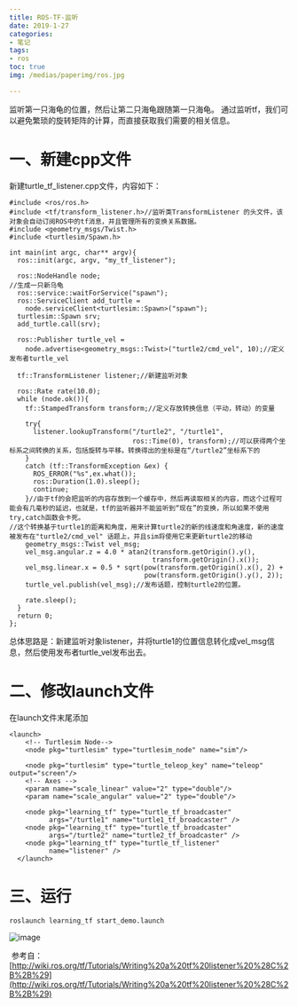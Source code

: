 ```yaml
---
title: ROS-TF-监听
date: 2019-1-27
categories:
- 笔记
tags:
- ros
toc: true
img: /medias/paperimg/ros.jpg

---
```

监听第一只海龟的位置，然后让第二只海龟跟随第一只海龟。<!-- more -->
通过监听tf，我们可以避免繁琐的旋转矩阵的计算，而直接获取我们需要的相关信息。 

# 一、新建cpp文件

新建turtle_tf_listener.cpp文件，内容如下：

```
#include <ros/ros.h>
#include <tf/transform_listener.h>//监听类TransformListener 的头文件，该对象会自动订阅ROS中的tf消息，并且管理所有的变换关系数据。
#include <geometry_msgs/Twist.h>
#include <turtlesim/Spawn.h>

int main(int argc, char** argv){
  ros::init(argc, argv, "my_tf_listener");

  ros::NodeHandle node;
//生成一只新乌龟
  ros::service::waitForService("spawn");
  ros::ServiceClient add_turtle =
    node.serviceClient<turtlesim::Spawn>("spawn");
  turtlesim::Spawn srv;
  add_turtle.call(srv);

  ros::Publisher turtle_vel =
    node.advertise<geometry_msgs::Twist>("turtle2/cmd_vel", 10);//定义发布者turtle_vel

  tf::TransformListener listener;//新建监听对象

  ros::Rate rate(10.0);
  while (node.ok()){
    tf::StampedTransform transform;//定义存放转换信息（平动，转动）的变量

    try{
      listener.lookupTransform("/turtle2", "/turtle1",
                               ros::Time(0), transform);//可以获得两个坐标系之间转换的关系，包括旋转与平移。转换得出的坐标是在“/turtle2”坐标系下的 
    }
    catch (tf::TransformException &ex) {
      ROS_ERROR("%s",ex.what());
      ros::Duration(1.0).sleep();
      continue;
    }//由于tf的会把监听的内容存放到一个缓存中，然后再读取相关的内容，而这个过程可能会有几毫秒的延迟，也就是，tf的监听器并不能监听到“现在”的变换，所以如果不使用try,catch函数会卡死。
//这个转换基于turtle1的距离和角度，用来计算turtle2的新的线速度和角速度，新的速度被发布在"turtle2/cmd_vel" 话题上，并且sim将使用它来更新turtle2的移动
    geometry_msgs::Twist vel_msg;
    vel_msg.angular.z = 4.0 * atan2(transform.getOrigin().y(),
                                    transform.getOrigin().x());
    vel_msg.linear.x = 0.5 * sqrt(pow(transform.getOrigin().x(), 2) +
                                  pow(transform.getOrigin().y(), 2));
    turtle_vel.publish(vel_msg);//发布话题，控制turtle2的位置。

    rate.sleep();
  }
  return 0;
};
```

总体思路是：新建监听对象listener，并将turtle1的位置信息转化成vel_msg信息，然后使用发布者turtle_vel发布出去。

# 二、修改launch文件

在launch文件末尾添加

```
<launch>
    <!-- Turtlesim Node-->
    <node pkg="turtlesim" type="turtlesim_node" name="sim"/>

    <node pkg="turtlesim" type="turtle_teleop_key" name="teleop" output="screen"/>
    <!-- Axes -->
    <param name="scale_linear" value="2" type="double"/>
    <param name="scale_angular" value="2" type="double"/>

    <node pkg="learning_tf" type="turtle_tf_broadcaster"
          args="/turtle1" name="turtle1_tf_broadcaster" />
    <node pkg="learning_tf" type="turtle_tf_broadcaster"
          args="/turtle2" name="turtle2_tf_broadcaster" />
    <node pkg="learning_tf" type="turtle_tf_listener"
          name="listener" />
  </launch>
```

# 三、运行

```
roslaunch learning_tf start_demo.launch
```
![image](http://upload-images.jianshu.io/upload_images/16115686-475967a740daaec7.png?imageMogr2/auto-orient/strip%7CimageView2/2/w/1240)

 参考自：[http://wiki.ros.org/tf/Tutorials/Writing%20a%20tf%20listener%20%28C%2B%2B%29](http://wiki.ros.org/tf/Tutorials/Writing%20a%20tf%20listener%20%28C%2B%2B%29)
